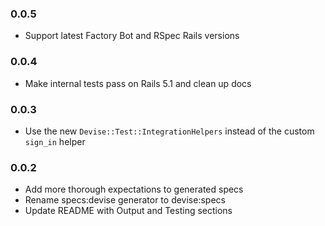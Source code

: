 ### 0.0.5

* Support latest Factory Bot and RSpec Rails versions

### 0.0.4

* Make internal tests pass on Rails 5.1 and clean up docs


### 0.0.3

* Use the new `Devise::Test::IntegrationHelpers` instead of the custom `sign_in` helper

### 0.0.2

* Add more thorough expectations to generated specs
* Rename specs:devise generator to devise:specs
* Update README with Output and Testing sections
